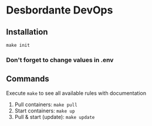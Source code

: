 # Desbordante DevOps

## Installation

```shell
make init
```

### Don't forget to change values in .env

## Commands

Execute `make` to see all available rules with documentation

1. Pull containers: `make pull`
2. Start containers: `make up`
3. Pull & start (update): `make update`
